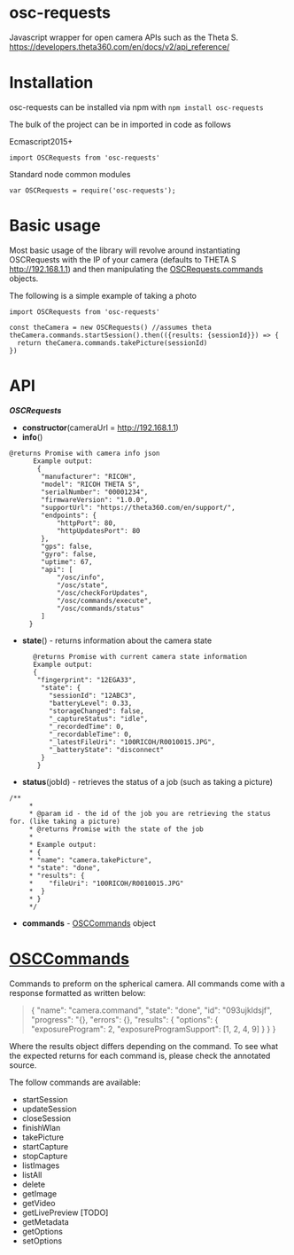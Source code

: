 # osc-requests
Javascript wrapper for open camera APIs such as the Theta S. https://developers.theta360.com/en/docs/v2/api_reference/

# Installation
osc-requests can be installed via npm with
`npm install osc-requests`

The bulk of the project can be in imported in code as follows

Ecmascript2015+

`import OSCRequests from 'osc-requests'`

Standard node common modules

`var OSCRequests = require('osc-requests');`

# Basic usage
Most basic usage of the library will revolve around instantiating OSCRequests with the IP of your camera (defaults to THETA S 
http://192.168.1.1) and then manipulating the [OSCRequests.commands](commands) objects. 

The following is a simple example of taking a photo

```
import OSCRequests from 'osc-requests'

const theCamera = new OSCRequests() //assumes theta
theCamera.commands.startSession().then(({results: {sessionId}}) => {
  return theCamera.commands.takePicture(sessionId)
})
```

# API

***OSCRequests***

* **constructor**(cameraUrl = http://192.168.1.1)
* **info**() 
```
@returns Promise with camera info json
      Example output:
       {
        "manufacturer": "RICOH",
        "model": "RICOH THETA S",
        "serialNumber": "00001234",
        "firmwareVersion": "1.0.0",
        "supportUrl": "https://theta360.com/en/support/",
        "endpoints": {
            "httpPort": 80,
            "httpUpdatesPort": 80
        },
        "gps": false,
        "gyro": false,
        "uptime": 67,
        "api": [
            "/osc/info",
            "/osc/state",
            "/osc/checkForUpdates",
            "/osc/commands/execute",
            "/osc/commands/status"
        ]
     }
```
     
* **state**() - returns information about the camera state
```
      @returns Promise with current camera state information
      Example output:
      {
       "fingerprint": "12EGA33",
        "state": {
          "sessionId": "12ABC3",
          "batteryLevel": 0.33,
          "storageChanged": false,
          "_captureStatus": "idle",
          "_recordedTime": 0,
          "_recordableTime": 0,
          "_latestFileUri": "100RICOH/R0010015.JPG",
          "_batteryState": "disconnect"
        }
       }
```
* **status**(jobId) - retrieves the status of a job (such as taking a picture)
```
/**
     *
     * @param id - the id of the job you are retrieving the status for. (like taking a picture)
     * @returns Promise with the state of the job
     *
     * Example output:
     * {
     * "name": "camera.takePicture",
     * "state": "done",
     * "results": {
     *    "fileUri": "100RICOH/R0010015.JPG"
     *  }
     * }
     */
```
* **commands** - [OSCCommands](#commands) object 

# [OSCCommands](#commands)

Commands to preform on the spherical camera. All commands come with a response formatted as written below:

> {
>     "name": "camera.command",
>     "state": "done",
>     "id": "093ujkldsjf",
>     "progress": "{},
>     "errors": {},
>     "results": {
>       "options": {
>         "exposureProgram": 2,
>         "exposureProgramSupport": [1, 2, 4, 9]
>       }
>     } }

Where the results object differs depending on the command. To see what the expected returns for each command is, please check the annotated source.

The follow commands are available:

* startSession
* updateSession
* closeSession
* finishWlan
* takePicture
* startCapture
* stopCapture
* listImages
* listAll
* delete
* getImage
* getVideo
* getLivePreview [TODO]
* getMetadata
* getOptions
* setOptions

